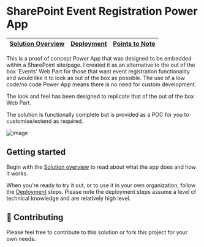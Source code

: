 # SharePoint Event Registration Power App

| [Solution Overview](https://github.com/alexc-MSFT/sharepoint-events-powerapp/wiki/Solution-Overview) | [Deployment](https://github.com/alexc-MSFT/sharepoint-events-powerapp/wiki/Deployment) | [Points to Note](https://github.com/alexc-MSFT/sharepoint-events-powerapp/wiki/Points-to-Note) |
| ---- | ---- | ---- |

This is a proof of concept Power App that was designed to be embedded within a SharePoint site/page. I created it as an alternative to the out of the box 'Events' Web Part for those that want event registration functionality and would like it to look as out of the box as possible. The use of a low code/no code Power App means there is no need for custom development.

The look and feel has been designed to replicate that of the out of the box Web Part.

The solution is functionally complete but is provided as a POC for you to customise/extend as required.

![image](https://user-images.githubusercontent.com/12395485/145835001-1335e710-0638-4ae1-90e7-00ae668daad1.png)

## Getting started

Begin with the [Solution overview](https://github.com/alexc-MSFT/sharepoint-events-powerapp/wiki/Solution-Overview) to read about what the app does and how it works.

When you're ready to try it out, or to use it in your own organization, follow the [Deployment](https://github.com/alexc-MSFT/sharepoint-events-powerapp/wiki/Deployment) steps. Please note the deployment steps assume a level of technical knowledge and are relatively high level.

## 💖 Contributing 

Please feel free to contribute to this solution or fork this project for your own needs.
